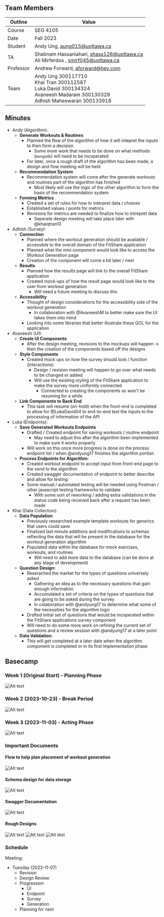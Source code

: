 ## Team Members

| Outline | Value |
| --- | --- |
| Course | SEG 4105 |
| Date | Fall 2023 |
| Student | Andy Ung, aung015@uottawa.ca |
| TA | Shabnam Hassaniahari, shass126@uottawa.ca <br> Ali Mirferdos , smirf045@uottawa.ca| 
| Professor | Andrew Forward, aforward@hey.com |  
| Team | Andy Ung 300117710 <br> Khai Tran 300112587 <br> Luka David 300134324<br>Avaneesh Madaram 300130329<br> Adhish Maheswaran 300133918 |

## Minutes 

- Andy (Algorithm): 
    -  <strong> Generate Workouts & Routines </strong>
        - Planned the flow of the algorithm of how it will intepret the inputs to then form a decision
            - Some more work that needs to be done on what methods (`mongodb`) will need to be incoperated
        - For later, once a rough draft of the algorithm has been made, a design and flow meeting will be held
    -  <strong> Recommendation System </strong>
        - Recommendation system will come after the generate workouts and routines part of the algorithm has finished 
            - Most likely will use the logic of the other algorithm to form the basis of the recommendation system 
    -  <strong> Forming Metrics </strong>
        - Created a set of rules for how to interpret data / choices
        - Established values / points for metrics
        - Revisions for metrics are needed to finalize how to intrepret data 
            - Seperate design meeting will take place later with @khaiqtran13
- Adhish (Survey): 
    - <strong> Connection </strong>
        - Planned where the workout generation should be available / accessible to the overall domain of the FitShare application
        - Planned what the mini component would look like to access the Workout Generation page
        - Creation of the component will come a bit later / next  
    - <strong> Results </strong>
        - Planned how the results page will link to the overall FitShare application
        -  Created mock-ups of how the result page would look like to the user from workout generation
            - Will need a future meeting to discuss this 
    - <strong> Accessibility </strong>
        - Thought of design considerations for the accessibility side of the workout generation 
            - In collaboration with @AvaneeshM to better make sure the UI takes them into mind
        - Looking into some libraries that better illustrate these QOL for the application
- Avaneesh (UI): 
    - <strong>Create UI Components</strong> 
        - After the design meeting, revisions to the mockups will happen -> then the creation of the components based off the designs 
    - <strong>Style Components</strong> 
        - Created mock ups on how the survey should look / function (interactions)
            - Design / revision meeting will happen to go over what needs to be changed or added
            -  Will use the existing styling of the FitShare application to make the survey more uniformly connected
                - Connected to creating the components so won't be resuming for a while
    - <strong>Link Components to Back End</strong>
        - This task will resume (on-hold) when the front-end is completed to allow for @LukaDavid04 to end-to-end test the inputs to the processing of information of the API  
- Luka (Endpoints):
    - <strong>Save Generated Workouts Endpoints</strong>
        - Drafted / Created endpoint for saving workouts / routine endpoint 
            - May need to adjust this after the algorithm been implemented to make sure it works properly  
        - Will work on this once more progress is done on the process endpoint list / when @andyung17 finishes the algorithm portion
    - <strong> Process Endpoints for Algorithm: </strong> 
        - Created workout endpoint to accept input from front-end page to the send to the algorithm
        - Created swagger documentation of endpoint to better describe and allow for testing
        - Some manual / automated testing will be needed using Postman / other javascript testing frameworks to validate
            - With some sort of reworking / adding extra validations in the status code being recieved back after a request has been made 
- Khai (Data Collection):
    - <strong> Data Population </strong>
        - Previously researched example template workouts for generics that users could save 
        - Finalized last minute additions and modifications to schemas reflecting the data that will be present in the database for the workout generation algorithm
        - Populated data within the database for mock exercises, workouts, and routines
            - Will need to add more data to the database (can be done at any stage of development)   
    - <strong>Question Design:</strong>
        - Reserached the market for the types of questions universely asked 
            - Gathering an idea as to the necessary questions that gain enough information 
            - Accumulated a set of criteria on the types of questions that are going to be asked during the survey
            - In colaboration with @andyung17 to determine what some of the necessities for the algorithm logic
        - Drafted initial set of questions that would be incoperated within the FitShare applications survey component
        - Will need to do some more work on refining the current set of questions and a review session with @andyung17 at a later point
    - <strong> Data Validation: </strong>
        - This will get completed at a later date when the algorithm component is completed or in its first implementation phase

## Basecamp 

### Week 1 (Original Start) - Planning Phase 

![Alt text](image.png)

### Week 2 (2023-10-23) - Break Period 

![Alt text](image-2.png)

### Week 3 (2023-11-03) - Acting Phase

![Alt text](image-3.png)

### Important Documents 
#### Flow to help plan placement of workout generation
![Alt text](image-4.png)

#### Schema design for data storage 
![Alt text](image-5.png)

#### Swagger Documentation 
![Alt text](image-6.png)

#### Rough Designs 
![Alt text](image-7.png)
![Alt text](image-8.png)
![Alt text](image-9.png)

### Schedule 
Meeting: 
- Tuesday (2023-11-07)
    - Revision
    - Design Review
    - Progression
        - UI 
        - Endpoint 
        - Survey
        - Generation
    - Planning for next 